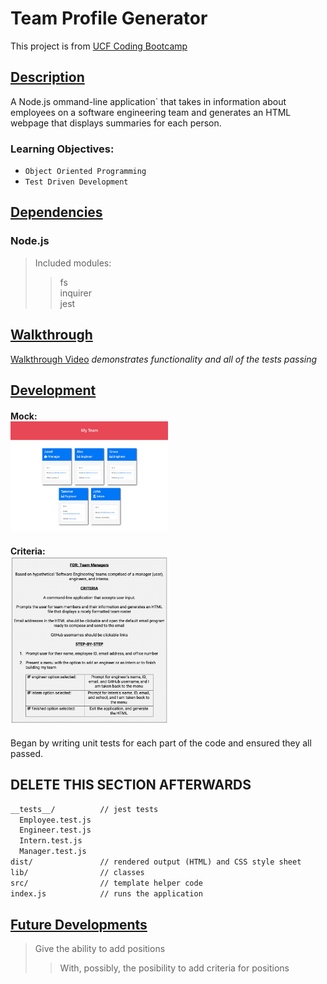 # Team Profile Generator
This project is from [UCF Coding Bootcamp](https://github.com/UCF-Coding-Boot-Camp/UCF-VIRT-BO-FSF-PT-04-2021-U-B/tree/main/10-OOP/02-Challenge)

## <u>Description</u>
A Node.js ommand-line application` that takes in information about employees on a software engineering team and generates an HTML webpage that displays summaries for each person. 
<br>

### Learning Objectives:
* `Object Oriented Programming`<br>
* `Test Driven Development`

## <u>Dependencies</u>
### Node.js <br>
> Included modules:
> > fs <br> inquirer <br> jest

## <u>Walkthrough</u>
[Walkthrough Video]() <i>demonstrates functionality and all of the tests passing</i>

## <u>Development</u>

#### Mock:<br><img src="./development/mockup.png" alt="mockup" width="50%"/><br>

#### Criteria:<br><img src="./development/criteria.png" alt="criteria" width="50%"/><br>

Began by writing unit tests for each part of the code and ensured they all passed.

## DELETE THIS SECTION AFTERWARDS
```md
__tests__/			// jest tests
  Employee.test.js
  Engineer.test.js
  Intern.test.js
  Manager.test.js
dist/               // rendered output (HTML) and CSS style sheet
lib/				// classes
src/				// template helper code
index.js			// runs the application
```


## <u>Future Developments</u>

> Give the ability to add positions
>>  With, possibly, the posibility to add criteria for positions